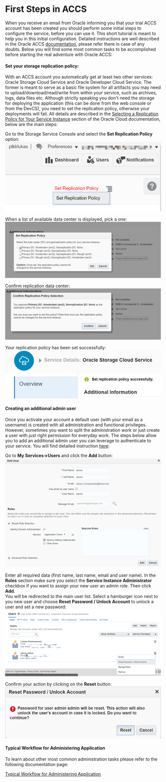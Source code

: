 # First Steps in ACCS
When you receive an email from Oracle informing you that your trial ACCS account has been created you should perform some initial steps to configure the service, before you can use it. This short tutorial is meant to help you in this initial configuration. Detailed instructions are well described in the Oracle ACCS [documentation](http://docs.oracle.com/cloud/latest/apaas_gs/index.html), please refer there in case of any doubts. Below you will find some most common tasks to be accomplished before starting the real adventure with Oracle ACCS:

#### Set your storage replication policy:
With an ACCS account you automatically get at least two other services: Oracle Storage Cloud Service and Oracle Developer Cloud Service. The former is meant to serve as a basic file system for all artifacts you may need to upload/download/read/write from within your service, such as archives, logs, data files etc. Although strictly speaking you don't need the storage for deploying the application (this can be done from the web console or from the DevCS), you need to set the replication policy, otherwise your deployments will fail. All details are described in the [Selecting a Replication Policy for Your Service Instance](http://docs.oracle.com/cloud/latest/storagecs_common/CSSTO/GUID-5D53C11F-3D9E-43E4-8D1D-DDBB95DEC715.htm#CSSTO-GUID-5D53C11F-3D9E-43E4-8D1D-DDBB95DEC715) section of the Oracle Cloud documentation, below are the main steps:

 Go to the Storage Service Console and select the **Set Replication Policy** option:
![Open the Set Replication Policy option][set_replication_policy_menu]

 When a list of available data center is displayed, pick a one:
![Choose the data center][set_replication_policy_pick_data_center]

 Confirm replication data center:
![Confirm the data center][set_replication_policy_confirm]

 Your replication policy has been set successfully:
![Set replication policy - success][set_replication_policy_success]

#### Creating an additional admin user

Once you activate your account a default user (with your email as a username) is created with all administration and functional privileges. However, sometimes you want to split the administration work or just create a user with just right permission for everyday work. The steps below allow you to add an additional admin user you can leverage to authenticate to your service. You will find detailed instruction [here](http://docs.oracle.com/en/cloud/get-started/subscriptions-cloud/csgsg/adding-users-and-assigning-roles.html#CSGSG166):

Go to **My Services->Users** and click the **Add** button:
![Add user dialog][new_admin_user_add_user]

Enter all required data (first name, last name, email and user name). In the **Roles** section make sure you select the **Service Instance Administrator** checkbox if you want to assign your new user an admin role. Then click **Add**.  
You will be redirected to the main user list. Select a hamburger icon next to you new user and choose **Reset Password / Unlock Account** to unlock a user and set a new password:
![Select Reset Password][new_admin_user_reset_password]

Confirm your action by clicking on the **Reset** button:
![Confirm Reset Password][new_admin_user_reset_password_confirm]

#### Typical Workflow for Administering Application
To learn about other most common administration tasks please refer to the following documentation page:

[Typical Workflow for Administering Application](http://docs.oracle.com/en/cloud/paas/app-container-cloud/csjse/typical-workflow-administering-applications.html)


[new_admin_user_add_user]: docs/images/accs_first_steps/new_admin_user_add_user.png
[new_admin_user_reset_password]: docs/images/accs_first_steps/new_admin_user_reset_password.png
[new_admin_user_reset_password_confirm]: docs/images/accs_first_steps/new_admin_user_reset_password_confirm.png
[set_replication_policy_confirm]: docs/images/accs_first_steps/set_replication_policy_confirm.png
[set_replication_policy_menu]: docs/images/accs_first_steps/set_replication_policy_menu.png
[set_replication_policy_pick_data_center]: docs/images/accs_first_steps/set_replication_policy_pick_data_center.png
[set_replication_policy_success]: docs/images/accs_first_steps/set_replication_policy_success.png



